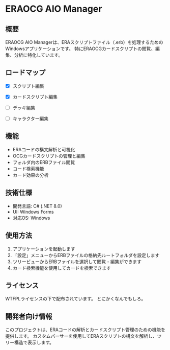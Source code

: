 # ERAOCG AIO Manager

## 概要

ERAOCG AIO Managerは、ERAスクリプトファイル（.erb）を処理するためのWindowsアプリケーションです。
特にERAOCGカードスクリプトの閲覧、編集、分析に特化しています。

## ロードマップ

- [x] スクリプト編集
- [x] カードスクリプト編集
- [ ] デッキ編集
- [ ] キャラクター編集


## 機能

- ERAコードの構文解析と可視化
- OCGカードスクリプトの管理と編集
- フォルダ内のERBファイル閲覧
- コード検索機能
- カード効果の分析

## 技術仕様

- 開発言語: C# (.NET 8.0)
- UI: Windows Forms
- 対応OS: Windows

## 使用方法

1. アプリケーションを起動します
2. 「設定」メニューからERBファイルの格納先ルートフォルダを設定します
3. ツリービューからERBファイルを選択して閲覧・編集ができます
4. カード検索機能を使用してカードを検索できます

## ライセンス

WTFPLライセンスの下で配布されています。
とにかくなんでもしろ。

## 開発者向け情報

このプロジェクトは、ERAコードの解析とカードスクリプト管理のための機能を提供します。
カスタムパーサーを使用してERAスクリプトの構文を解析し、ツリー構造で表示します。